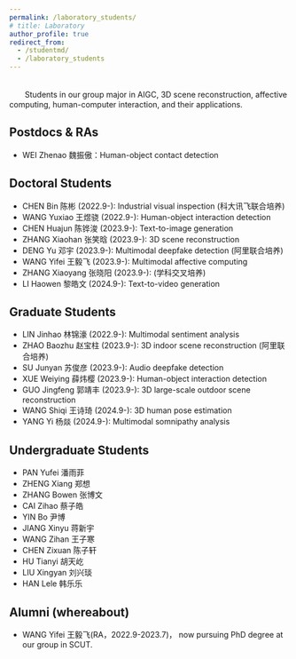 ```yaml
---
permalink: /laboratory_students/
# title: Laboratory
author_profile: true
redirect_from: 
  - /studentmd/
  - /laboratory_students
---
```


<br />
　　Students in our group major in AIGC, 3D scene reconstruction, affective computing, human-computer interaction, and their applications.

Postdocs & RAs
--------
* WEI Zhenao 魏振傲：Human-object contact detection

Doctoral Students
--------
* CHEN Bin 陈彬 (2022.9-): Industrial visual inspection (科大讯飞联合培养)
* WANG Yuxiao 王煜骁 (2022.9-): Human-object interaction detection
* CHEN Huajun 陈铧浚 (2023.9-): Text-to-image generation
* ZHANG Xiaohan 张笑晗 (2023.9-): 3D scene reconstruction
* DENG Yu 邓宇 (2023.9-): Multimodal deepfake detection (阿里联合培养)
* WANG Yifei 王毅飞 (2023.9-): Multimodal affective computing
* ZHANG Xiaoyang 张晓阳 (2023.9-): (学科交叉培养)
* LI Haowen 黎皓文 (2024.9-): Text-to-video generation


Graduate Students
--------
* LIN Jinhao 林锦濠 (2022.9-): Multimodal sentiment analysis
* ZHAO Baozhu 赵宝柱 (2023.9-): 3D indoor scene reconstruction (阿里联合培养)
* SU Junyan 苏俊彦 (2023.9-): Audio deepfake detection
* XUE Weiying 薛炜樱 (2023.9-): Human-object interaction detection
* GUO Jingfeng 郭靖丰 (2023.9-): 3D large-scale outdoor scene reconstruction
* WANG Shiqi 王诗琦 (2024.9-): 3D human pose estimation
* YANG Yi 杨燚 (2024.9-): Multimodal somnipathy analysis

Undergraduate Students
--------
* PAN Yufei 潘雨菲 
* ZHENG Xiang 郑想 
* ZHANG Bowen 张博文
* CAI Zihao 蔡子皓 
* YIN Bo 尹博 
* JIANG Xinyu 蒋新宇 
* WANG Zihan 王子寒 
* CHEN Zixuan 陈子轩
* HU Tianyi 胡天屹 
* LIU Xingyan 刘兴琰
* HAN Lele 韩乐乐

Alumni (whereabout)
--------
* WANG Yifei 王毅飞(RA，2022.9-2023.7)， now pursuing PhD degree at our group in SCUT.
